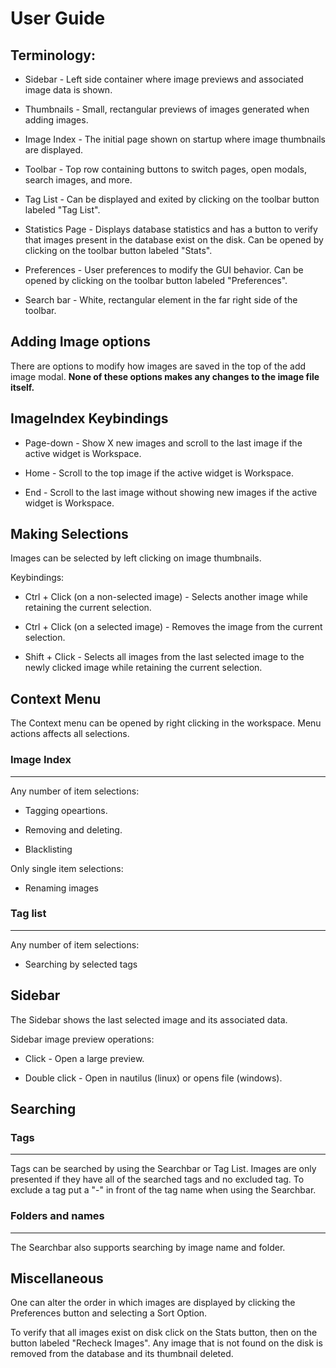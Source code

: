 # User Guide

## Terminology:

- Sidebar - Left side container where image previews and associated image data is shown.

- Thumbnails - Small, rectangular previews of images generated when adding images.

- Image Index - The initial page shown on startup where image thumbnails are displayed.

- Toolbar - Top row containing buttons to switch pages, open modals, search images, and more.

- Tag List - Can be displayed and exited by clicking on the toolbar button labeled "Tag List".

- Statistics Page - Displays database statistics and has a button to verify that images present in the database exist on the disk. Can be opened by clicking on the toolbar button labeled "Stats".

- Preferences - User preferences to modify the GUI behavior. Can be opened by clicking on the toolbar button labeled "Preferences".

- Search bar - White, rectangular element in the far right side of the toolbar.

## Adding Image options

There are options to modify how images are saved in the top of the add image modal. **None of these options makes any changes to the image file itself.**

## ImageIndex Keybindings

- Page-down - Show X new images and scroll to the last image if the active widget is Workspace.

- Home - Scroll to the top image if the active widget is Workspace.

- End - Scroll to the last image without showing new images if the active widget is Workspace.

## Making Selections

Images can be selected by left clicking on image thumbnails.

Keybindings:

- Ctrl + Click (on a non-selected image) - Selects another image while retaining the current selection.

- Ctrl + Click (on a selected image) - Removes the image from the current selection.

- Shift + Click - Selects all images from the last selected image to the newly clicked image while retaining the current selection.

## Context Menu

The Context menu can be opened by right clicking in the workspace. Menu actions affects all selections.

### Image Index

---

Any number of item selections:

- Tagging opeartions.

- Removing and deleting.

- Blacklisting

Only single item selections:

- Renaming images

### Tag list

---

Any number of item selections:

- Searching by selected tags

## Sidebar

The Sidebar shows the last selected image and its associated data.

Sidebar image preview operations:

- Click - Open a large preview.

- Double click - Open in nautilus (linux) or opens file (windows).

## Searching

### Tags

---

Tags can be searched by using the Searchbar or Tag List. Images are only presented if they have all of the searched tags and no excluded tag. To exclude a tag put a "-" in front of the tag name when using the Searchbar.

### Folders and names

---

The Searchbar also supports searching by image name and folder.

## Miscellaneous

One can alter the order in which images are displayed by clicking the Preferences button and selecting a Sort Option.

To verify that all images exist on disk click on the Stats button, then on the button labeled "Recheck Images". Any image that is not found on the disk is removed from the database and its thumbnail deleted.
